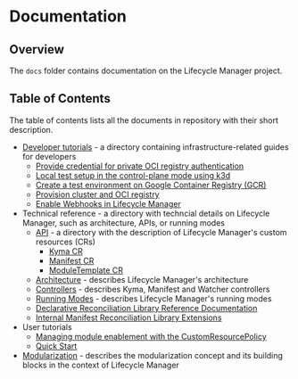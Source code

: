 # Documentation

## Overview

The `docs` folder contains documentation on the Lifecycle Manager project.

## Table of Contents

The table of contents lists all the documents in repository with their short description.

* [Developer tutorials](developer-tutorials/README.md) - a directory containing infrastructure-related guides for developers
  * [Provide credential for private OCI registry authentication](developer-tutorials/config-private-registry.md)
  * [Local test setup in the control-plane mode using k3d](developer-tutorials/local-test-setup.md)
  * [Create a test environment on Google Container Registry (GCR)](developer-tutorials/prepare-gcr-registry.md)
  * [Provision cluster and OCI registry](developer-tutorials/provision-cluster-and-registry.md)
  * [Enable Webhooks in Lifecycle Manager](developer-tutorials/starting-operator-with-webhooks.md)
* Technical reference - a directory with techncial details on Lifecycle Manager, such as architecture, APIs, or running modes
  * [API](technical-reference/api/README.md) - a directory with the description of Lifecycle Manager's custom resources (CRs)
    * [Kyma CR](technical-reference/api/kyma-cr.md)
    * [Manifest CR](technical-reference/api/manifest-cr.md)
    * [ModuleTemplate CR](technical-reference/api/moduleTemplate-cr.md)
  * [Architecture](technical-reference/architecture.md) - describes Lifecycle Manager's architecture
  * [Controllers](technical-reference/controllers.md) - describes Kyma, Manifest and Watcher controllers
  * [Running Modes](technical-reference/running-modes.md) - describes Lifecycle Manager's running modes
  * [Declarative Reconciliation Library Reference Documentation](/internal/declarative/README.md)
  * [Internal Manifest Reconciliation Library Extensions](/internal/manifest/README.md)
* User tutorials
  * [Managing module enablement with the CustomResourcePolicy](user-tutorials/02-10-manage-module-with-custom-resource-policy.md)
  * [Quick Start](user-tutorials/01-10-control-plane-quick-start.md)
* [Modularization](modularization.md) - describes the modularization concept and its building blocks in the context of Lifecycle Manager
